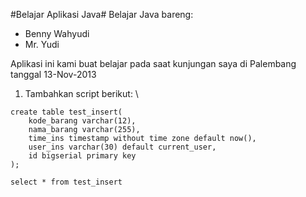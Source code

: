 #Belajar Aplikasi Java#
Belajar Java bareng:
- Benny Wahyudi
- Mr. Yudi

Aplikasi ini kami buat belajar pada saat kunjungan saya di Palembang tanggal 13-Nov-2013

1. Tambahkan script berikut: \

```
create table test_insert(
	kode_barang varchar(12), 
	nama_barang varchar(255), 
	time_ins timestamp without time zone default now(), 
	user_ins varchar(30) default current_user, 
	id bigserial primary key
);

select * from test_insert

```

